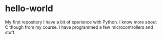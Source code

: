 # hello-world
My first repository
I have a bit of xperience with Python.
I know more about C though from my course.
I have programmed a few microcontrollers and stuff.
